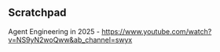 ## Scratchpad

Agent Engineering in 2025 - https://www.youtube.com/watch?v=NS9yN2woQww&ab_channel=swyx


